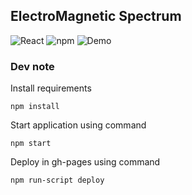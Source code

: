 ## ElectroMagnetic Spectrum

![React](https://img.shields.io/badge/React->=16.8.6-blue)
![npm](https://img.shields.io/badge/npm->=8.5.1-blue)
![Demo](https://img.shields.io/badge/Demo-blue)

### Dev note


Install requirements
```dto
npm install
```

Start application using command
```dto
npm start
```

Deploy in gh-pages using command
```dtd
npm run-script deploy
```